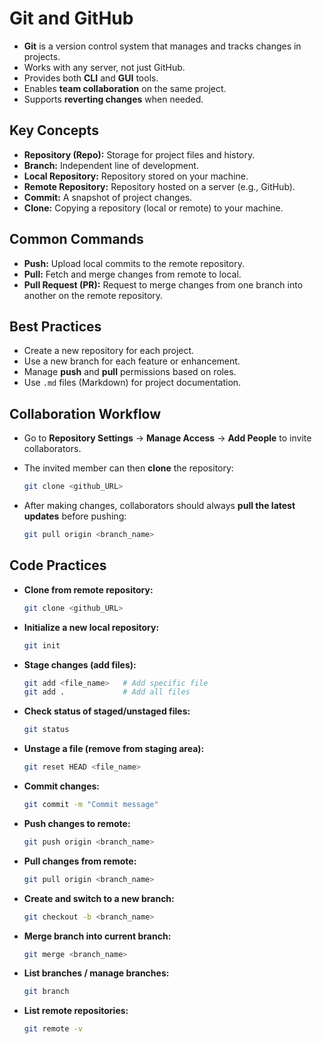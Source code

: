 # Git and GitHub

* **Git** is a version control system that manages and tracks changes in projects.
* Works with any server, not just GitHub.
* Provides both **CLI** and **GUI** tools.
* Enables **team collaboration** on the same project.
* Supports **reverting changes** when needed.

## Key Concepts

* **Repository (Repo):** Storage for project files and history.
* **Branch:** Independent line of development.
* **Local Repository:** Repository stored on your machine.
* **Remote Repository:** Repository hosted on a server (e.g., GitHub).
* **Commit:** A snapshot of project changes.
* **Clone:** Copying a repository (local or remote) to your machine.

## Common Commands

* **Push:** Upload local commits to the remote repository.
* **Pull:** Fetch and merge changes from remote to local.
* **Pull Request (PR):** Request to merge changes from one branch into another on the remote repository.

## Best Practices

* Create a new repository for each project.
* Use a new branch for each feature or enhancement.
* Manage **push** and **pull** permissions based on roles.
* Use `.md` files (Markdown) for project documentation.

## Collaboration Workflow

* Go to **Repository Settings** → **Manage Access** → **Add People** to invite collaborators.
* The invited member can then **clone** the repository:

  ```bash
  git clone <github_URL>
  ```
* After making changes, collaborators should always **pull the latest updates** before pushing:

  ```bash
  git pull origin <branch_name>
  ```

## Code Practices

* **Clone from remote repository:**

  ```bash
  git clone <github_URL>
  ```

* **Initialize a new local repository:**

  ```bash
  git init
  ```

* **Stage changes (add files):**

  ```bash
  git add <file_name>   # Add specific file
  git add .             # Add all files
  ```

* **Check status of staged/unstaged files:**

  ```bash
  git status
  ```

* **Unstage a file (remove from staging area):**

  ```bash
  git reset HEAD <file_name>
  ```

* **Commit changes:**

  ```bash
  git commit -m "Commit message"
  ```

* **Push changes to remote:**

  ```bash
  git push origin <branch_name>
  ```

* **Pull changes from remote:**

  ```bash
  git pull origin <branch_name>
  ```

* **Create and switch to a new branch:**

  ```bash
  git checkout -b <branch_name>
  ```

* **Merge branch into current branch:**

  ```bash
  git merge <branch_name>
  ```

* **List branches / manage branches:**

  ```bash
  git branch
  ```
* **List remote repositories:**

  ```bash
  git remote -v
  ```
